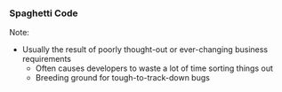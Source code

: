 <!-- .slide: class="has-background-image" data-background="resources/spaghetti.jpg" data-background-size="cover" -->

### Spaghetti Code

Note:

- Usually the result of poorly thought-out or ever-changing business requirements
    + Often causes developers to waste a lot of time sorting things out
    + Breeding ground for tough-to-track-down bugs
